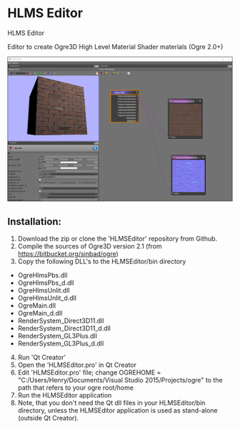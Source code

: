 # HLMS Editor
HLMS Editor

Editor to create Ogre3D High Level Material Shader materials (Ogre 2.0+)

![HLMS Editor](/HLMSEditor.png)

Installation:<br/>
---
1. Download the zip or clone the 'HLMSEditor' repository from Github.<br/>
2. Compile the sources of Ogre3D version 2.1 (from https://bitbucket.org/sinbad/ogre)<br/>
3. Copy the following DLL's to the HLMSEditor/bin directory<br/>
* OgreHlmsPbs.dll<br/>
* OgreHlmsPbs_d.dll<br/>
* OgreHlmsUnlit.dll<br/>
* OgreHlmsUnlit_d.dll<br/>
* OgreMain.dll<br/>
* OgreMain_d.dll<br/>
* RenderSystem_Direct3D11.dll<br/>
* RenderSystem_Direct3D11_d.dll<br/>
* RenderSystem_GL3Plus.dll<br/>
* RenderSystem_GL3Plus_d.dll<br/>

4. Run 'Qt Creator'<br/>
5. Open the 'HLMSEditor.pro' in Qt Creator<br/>
6. Edit 'HLMSEditor.pro' file; change OGREHOME = "C:/Users/Henry/Documents/Visual Studio 2015/Projects/ogre" to the path that refers to your ogre root/home<br/>
7. Run the HLMSEditor application<br/>
8. Note, that you don't need the Qt dll files in your HLMSEditor/bin directory, unless the HLMSEditor application is used as stand-alone (outside Qt Creator).<br/>
